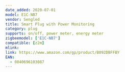 ```yaml
---
date_added: 2020-07-01
model: E1C-NB7
vendor: Sengled
title: Smart Plug with Power Monitoring
category: plug
supports: on/off, power meter, energy meter
zigbeemodel: ['E1C-NB7']
compatible: [z2m]
mlink: 
link: https://www.amazon.com/gp/product/B092DBFFBY
EAN:
  - 0840696103087
---
```

